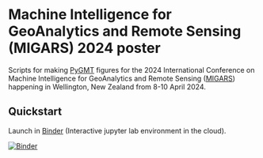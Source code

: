 # Machine Intelligence for GeoAnalytics and Remote Sensing (MIGARS) 2024 poster

Scripts for making [PyGMT](https://github.com/GenericMappingTools/pygmt) figures for the
2024 International Conference on Machine Intelligence for GeoAnalytics and Remote
Sensing ([MIGARS](https://conferences.co.nz/migars2024)) happening in Wellington,
New Zealand from 8-10 April 2024.

## Quickstart

Launch in [Binder](https://mybinder.readthedocs.io) (Interactive jupyter lab environment in the cloud).

[![Binder](https://mybinder.org/badge_logo.svg)](https://mybinder.org/v2/gh/weiji14/migars2024/main)
